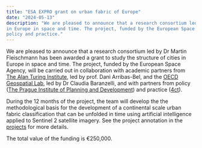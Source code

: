 ```yaml
---
title: "ESA EXPRO grant on urban fabric of Europe"
date: "2024-05-13"
description: "We are pleased to announce that a research consortium led by Dr Martin Fleischmann has been awarded a grant to study the structure of cities
in Europe in space and time. The project, funded by the European Space Agency, will be carried out in collaboration with academic partners from the Alan Turing Institute and the OECD Geospatial Lab, and with partners from policy and practice.
policy and practice."
---
```


We are pleased to announce that a research consortium led by Dr Martin Fleischmann has
been awarded a grant to study the structure of cities in Europe in space and time.
The project, funded by the European Space Agency, will be
carried out in collaboration with academic partners from [The Alan Turing
Institute](https://turing.ac.uk), led by prof. Dani Arribas-Bel, and the [OECD
Geospatial Lab](https://www.oecd.org/regional/regional-statistics/geospatial-lab.htm),
led by Dr Claudia Baranzelli, and with partners from policy ([The Prague Institute of
Planning and Development](https://iprpraha.cz/en/)) and practice
([4ct](https://4ct.eu)).

During the 12 months of the project, the team will develop the the methodological basis
for the development of a continental scale urban fabric classification that can be
unfolded in time using artificial intelligence applied to Sentinel 2 satellite imagery.
See the project annotation in the [projects](../../projects) for more details.

The total value of the funding is €250,000.
